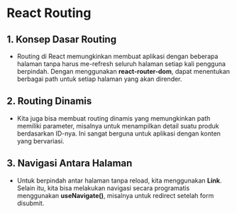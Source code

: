# React Routing

## 1. **Konsep Dasar Routing**

- Routing di React memungkinkan membuat aplikasi dengan beberapa halaman tanpa harus me-refresh seluruh halaman setiap kali pengguna berpindah. Dengan menggunakan **react-router-dom**, dapat menentukan berbagai path untuk setiap halaman yang akan dirender.

## 2. **Routing Dinamis**

- Kita juga bisa membuat routing dinamis yang memungkinkan path memiliki parameter, misalnya untuk menampilkan detail suatu produk berdasarkan ID-nya. Ini sangat berguna untuk aplikasi dengan konten yang bervariasi.

## 3. **Navigasi Antara Halaman**

- Untuk berpindah antar halaman tanpa reload, kita menggunakan **Link**. Selain itu, kita bisa melakukan navigasi secara programatis menggunakan **useNavigate()**, misalnya untuk redirect setelah form disubmit.
